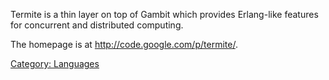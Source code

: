 Termite is a thin layer on top of Gambit which provides Erlang-like
features for concurrent and distributed computing.

The homepage is at <http://code.google.com/p/termite/>.

[Category: Languages](Category:_Languages "wikilink")
